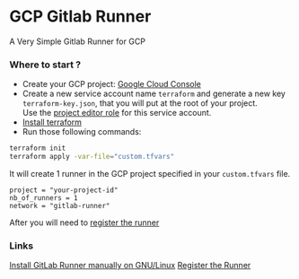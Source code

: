 # GCP Gitlab Runner 
A Very Simple Gitlab Runner for GCP

### Where to start ?
- Create your GCP project: [Google Cloud Console](https://console.cloud.google.com/home/dashboard)
- Create a new service account name `terraform` and generate a new key `terraform-key.json`, that you will put at the root of your project.  
  Use the [project editor role](https://cloud.google.com/iam/docs/understanding-roles?hl=en) for this service account.
- [Install terraform](https://learn.hashicorp.com/tutorials/terraform/install-cli)
- Run those following commands:

```bash
terraform init
terraform apply -var-file="custom.tfvars"
```

It will create 1 runner in the GCP project specified in your `custom.tfvars` file.   
```
project = "your-project-id"
nb_of_runners = 1
network = "gitlab-runner"
```

After you will need to [register the runner](https://docs.gitlab.com/runner/register/index.html#linux)

### Links
[Install GitLab Runner manually on GNU/Linux](https://docs.gitlab.com/runner/install/linux-manually.html)
[Register the Runner](https://docs.gitlab.com/runner/register/index.html#linux)
